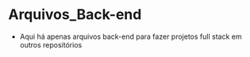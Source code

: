 # Arquivos_Back-end
-  Aqui há apenas arquivos back-end para fazer projetos full stack em outros repositórios
